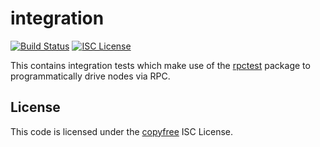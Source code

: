integration
===========

[![Build Status](http://img.shields.io/travis/brsuite/brond.svg)](https://travis-ci.org/brsuite/brond)
[![ISC License](http://img.shields.io/badge/license-ISC-blue.svg)](http://copyfree.org)

This contains integration tests which make use of the
[rpctest](https://github.com/brsuite/brond/tree/master/integration/rpctest)
package to programmatically drive nodes via RPC.

## License

This code is licensed under the [copyfree](http://copyfree.org) ISC License.

